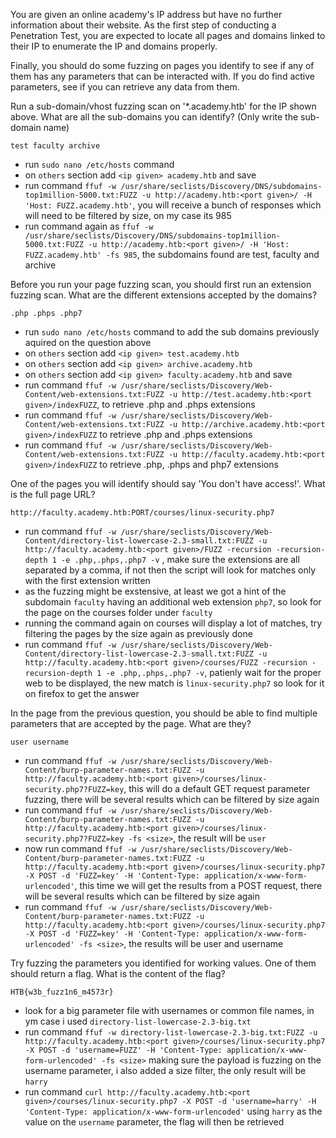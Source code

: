You are given an online academy's IP address but have no further information about their website. As the first step of conducting a Penetration Test, you are expected to locate all pages and domains linked to their IP to enumerate the IP and domains properly.

Finally, you should do some fuzzing on pages you identify to see if any of them has any parameters that can be interacted with. If you do find active parameters, see if you can retrieve any data from them.

Run a sub-domain/vhost fuzzing scan on '*.academy.htb' for the IP shown above. What are all the sub-domains you can identify? (Only write the sub-domain name)

`test faculty archive`
* run `sudo nano /etc/hosts` command
* on `others` section add `<ip given> academy.htb` and save
* run command `ffuf -w /usr/share/seclists/Discovery/DNS/subdomains-top1million-5000.txt:FUZZ -u http://academy.htb:<port given>/ -H 'Host: FUZZ.academy.htb'`, you will receive a bunch of responses which will need to be filtered by size, on my case its 985
* run command again as `ffuf -w /usr/share/seclists/Discovery/DNS/subdomains-top1million-5000.txt:FUZZ -u http://academy.htb:<port given>/ -H 'Host: FUZZ.academy.htb' -fs 985`, the subdomains found are test, faculty and archive

Before you run your page fuzzing scan, you should first run an extension fuzzing scan. What are the different extensions accepted by the domains?

`.php .phps .php7`
* run `sudo nano /etc/hosts` command to add the sub domains previously aquired on the question above
* on `others` section add `<ip given> test.academy.htb`
* on `others` section add `<ip given> archive.academy.htb`
* on `others` section add `<ip given> faculty.academy.htb` and save
* run command  `ffuf -w /usr/share/seclists/Discovery/Web-Content/web-extensions.txt:FUZZ -u http://test.academy.htb:<port given>/indexFUZZ`, to retrieve .php and .phps extensions
* run command  `ffuf -w /usr/share/seclists/Discovery/Web-Content/web-extensions.txt:FUZZ -u http://archive.academy.htb:<port given>/indexFUZZ` to retrieve .php and .phps extensions
* run command  `ffuf -w /usr/share/seclists/Discovery/Web-Content/web-extensions.txt:FUZZ -u http://faculty.academy.htb:<port given>/indexFUZZ` to retrieve .php, .phps and php7 extensions

One of the pages you will identify should say 'You don't have access!'. What is the full page URL?

`http://faculty.academy.htb:PORT/courses/linux-security.php7`
* run command `ffuf -w /usr/share/seclists/Discovery/Web-Content/directory-list-lowercase-2.3-small.txt:FUZZ -u http://faculty.academy.htb:<port given>/FUZZ -recursion -recursion-depth 1 -e .php,.phps,.php7 -v` , make sure the extensions are all separated by a comma, if not then the script will look for matches only with the first extension written
* as the fuzzing might be exstensive, at least we got a hint of the subdomain `faculty` having an additional web extension `php7`, so look for the page on the courses folder under `faculty`
* running the command again on courses will display a lot of matches, try filtering the pages by the size again as previously done
* run command `ffuf -w /usr/share/seclists/Discovery/Web-Content/directory-list-lowercase-2.3-small.txt:FUZZ -u http://faculty.academy.htb:<port given>/courses/FUZZ -recursion -recursion-depth 1 -e .php,.phps,.php7 -v`, patienly wait for the proper web to be displayed, the new match is  `linux-security.php7` so look for it on firefox to get the answer

In the page from the previous question, you should be able to find multiple parameters that are accepted by the page. What are they?

`user username`
* run command `ffuf -w /usr/share/seclists/Discovery/Web-Content/burp-parameter-names.txt:FUZZ -u http://faculty.academy.htb:<port given>/courses/linux-security.php7?FUZZ=key`, this will do a default GET request parameter fuzzing, there will be several results which can be filtered by size again
* run command `ffuf -w /usr/share/seclists/Discovery/Web-Content/burp-parameter-names.txt:FUZZ -u http://faculty.academy.htb:<port given>/courses/linux-security.php7?FUZZ=key -fs <size>`, the result will be `user`
* now run command `ffuf -w /usr/share/seclists/Discovery/Web-Content/burp-parameter-names.txt:FUZZ -u http://faculty.academy.htb:<port given>/courses/linux-security.php7 -X POST -d 'FUZZ=key' -H 'Content-Type: application/x-www-form-urlencoded'`, this time we will get the results from a POST request, there will be several results which can be filtered by size again
* run command `ffuf -w /usr/share/seclists/Discovery/Web-Content/burp-parameter-names.txt:FUZZ -u http://faculty.academy.htb:<port given>/courses/linux-security.php7 -X POST -d 'FUZZ=key' -H 'Content-Type: application/x-www-form-urlencoded' -fs <size>`, the results will be user and username

Try fuzzing the parameters you identified for working values. One of them should return a flag. What is the content of the flag?

`HTB{w3b_fuzz1n6_m4573r}`
* look for a big parameter file with usernames or common file names, in ym case i used `directory-list-lowercase-2.3-big.txt`
* run command `ffuf -w directory-list-lowercase-2.3-big.txt:FUZZ -u http://faculty.academy.htb:<port given>/courses/linux-security.php7 -X POST -d 'username=FUZZ' -H 'Content-Type: application/x-www-form-urlencoded' -fs <size>` making sure the payload is fuzzing on the username parameter, i also added a size filter, the only result will be `harry`
* run command `curl http://faculty.academy.htb:<port given>/courses/linux-security.php7 -X POST -d 'username=harry' -H 'Content-Type: application/x-www-form-urlencoded'` using `harry` as the value on the `username` parameter, the flag will then be retrieved
